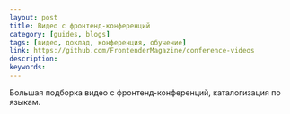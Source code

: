```yaml
---
layout: post
title: Видео с фронтенд-конференций
category: [guides, blogs]
tags: [видео, доклад, конференция, обучение]
link: https://github.com/FrontenderMagazine/conference-videos
description:
keywords:
---
```


<p>Большая подборка видео с фронтенд-конференций, каталогизация по языкам.</p>
